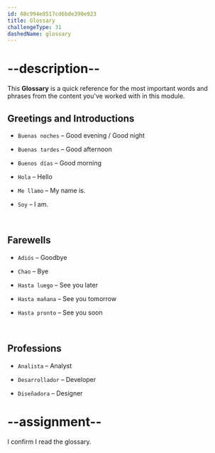 ```yaml
---
id: 68c994e8517cd6bde390e923
title: Glossary
challengeType: 31
dashedName: glossary
---
```

<!-- GLOSSARY -->

# --description--

This **Glossary** is a quick reference for the most important words and phrases from the content you've worked with in this module.

## Greetings and Introductions

- `Buenas noches` – Good evening / Good night  

- `Buenas tardes` – Good afternoon  

- `Buenos días` – Good morning  

- `Hola` – Hello  

- `Me llamo` – My name is.  

- `Soy` – I am.

<br>

## Farewells

- `Adiós` – Goodbye  

- `Chao` – Bye  

- `Hasta luego` – See you later  

- `Hasta mañana` – See you tomorrow  

- `Hasta pronto` – See you soon

<br>

## Professions

- `Analista` – Analyst  

- `Desarrollador` – Developer  

- `Diseñadora` – Designer

# --assignment--

I confirm I read the glossary.
